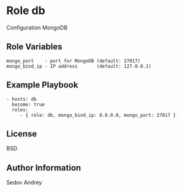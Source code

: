 Role db
=======

Configuration MongoDB

Role Variables
--------------

    mongo_port    - port for MongoDB (default: 27017)
    mongo_bind_ip - IP address       (default: 127.0.0.1)

Example Playbook
----------------

    - hosts: db
      become: true
      roles:
         - { role: db, mongo_bind_ip: 0.0.0.0, mongo_port: 27017 }

License
-------

BSD

Author Information
------------------

Sedov Andrey
